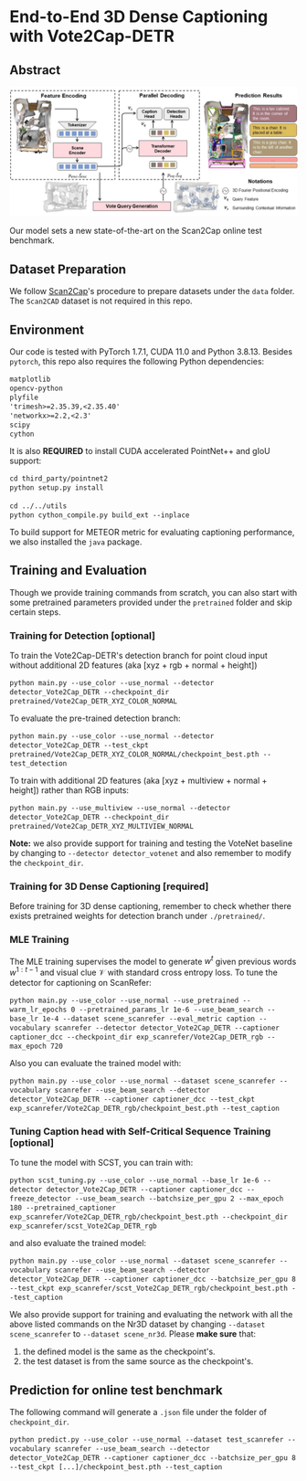 # End-to-End 3D Dense Captioning with Vote2Cap-DETR

## Abstract

![pipeline](assets/overall_pipeline_detailed.jpg)

Our model sets a new state-of-the-art on the Scan2Cap online test benchmark.

## Dataset Preparation

We follow [Scan2Cap](https://github.com/daveredrum/Scan2Cap)'s procedure to prepare datasets under the `data` folder.
The `Scan2CAD` dataset is not required in this repo.

## Environment

Our code is tested with PyTorch 1.7.1, CUDA 11.0 and Python 3.8.13.
Besides `pytorch`, this repo also requires the following Python dependencies:

```{bash}
matplotlib
opencv-python
plyfile
'trimesh>=2.35.39,<2.35.40'
'networkx>=2.2,<2.3'
scipy
cython
```

It is also **REQUIRED** to install CUDA accelerated PointNet++ and gIoU support:

```{bash}
cd third_party/pointnet2
python setup.py install

cd ../../utils
python cython_compile.py build_ext --inplace
```

To build support for METEOR metric for evaluating captioning performance, we also installed the `java` package.

## Training and Evaluation

Though we provide training commands from scratch, you can also start with some pretrained parameters provided under the `pretrained` folder and skip certain steps.


### Training for Detection [optional]

To train the Vote2Cap-DETR's detection branch for point cloud input without additional 2D features (aka [xyz + rgb + normal + height])

```{bash}
python main.py --use_color --use_normal --detector detector_Vote2Cap_DETR --checkpoint_dir pretrained/Vote2Cap_DETR_XYZ_COLOR_NORMAL
```

To evaluate the pre-trained detection branch:

```{bash}
python main.py --use_color --use_normal --detector detector_Vote2Cap_DETR --test_ckpt pretrained/Vote2Cap_DETR_XYZ_COLOR_NORMAL/checkpoint_best.pth --test_detection
```

To train with additional 2D features (aka [xyz + multiview + normal + height]) rather than RGB inputs:

```{bash}
python main.py --use_multiview --use_normal --detector detector_Vote2Cap_DETR --checkpoint_dir pretrained/Vote2Cap_DETR_XYZ_MULTIVIEW_NORMAL
```

**Note:** we also provide support for training and testing the VoteNet baseline by changing to `--detector detector_votenet` and also remember to modify the `checkpoint_dir`.


### Training for 3D Dense Captioning [required]

Before training for 3D dense captioning, remember to check whether there exists pretrained weights for detection branch under `./pretrained/`. 

### MLE Training

The MLE training supervises the model to generate $w^{t}$ given previous words $w^{1:t-1}$ and visual clue $\mathcal{V}$ with standard cross entropy loss. To tune the detector for captioning on ScanRefer:

```{bash}
python main.py --use_color --use_normal --use_pretrained --warm_lr_epochs 0 --pretrained_params_lr 1e-6 --use_beam_search --base_lr 1e-4 --dataset scene_scanrefer --eval_metric caption --vocabulary scanrefer --detector detector_Vote2Cap_DETR --captioner captioner_dcc --checkpoint_dir exp_scanrefer/Vote2Cap_DETR_rgb --max_epoch 720
```

Also you can evaluate the trained model with:

```{bash}
python main.py --use_color --use_normal --dataset scene_scanrefer --vocabulary scanrefer --use_beam_search --detector detector_Vote2Cap_DETR --captioner captioner_dcc --test_ckpt exp_scanrefer/Vote2Cap_DETR_rgb/checkpoint_best.pth --test_caption
```

### Tuning Caption head with Self-Critical Sequence Training [optional]

To tune the model with SCST, you can train with:

```{cmd}
python scst_tuning.py --use_color --use_normal --base_lr 1e-6 --detector detector_Vote2Cap_DETR --captioner captioner_dcc --freeze_detector --use_beam_search --batchsize_per_gpu 2 --max_epoch 180 --pretrained_captioner exp_scanrefer/Vote2Cap_DETR_rgb/checkpoint_best.pth --checkpoint_dir exp_scanrefer/scst_Vote2Cap_DETR_rgb
```

and also evaluate the trained model:

```{cmd}
python main.py --use_color --use_normal --dataset scene_scanrefer --vocabulary scanrefer --use_beam_search --detector detector_Vote2Cap_DETR --captioner captioner_dcc --batchsize_per_gpu 8 --test_ckpt exp_scanrefer/scst_Vote2Cap_DETR_rgb/checkpoint_best.pth --test_caption
```

We also provide support for training and evaluating the network with all the above listed commands on the Nr3D dataset by changing `--dataset scene_scanrefer` to `--dataset scene_nr3d`. 
Please **make sure** that:

1. the defined model is the same as the checkpoint's.
2. the test dataset is from the same source as the checkpoint's.


## Prediction for online test benchmark

The following command will generate a `.json` file under the folder of `checkpoint_dir`.

```
python predict.py --use_color --use_normal --dataset test_scanrefer --vocabulary scanrefer --use_beam_search --detector detector_Vote2Cap_DETR --captioner captioner_dcc --batchsize_per_gpu 8 --test_ckpt [...]/checkpoint_best.pth --test_caption
```